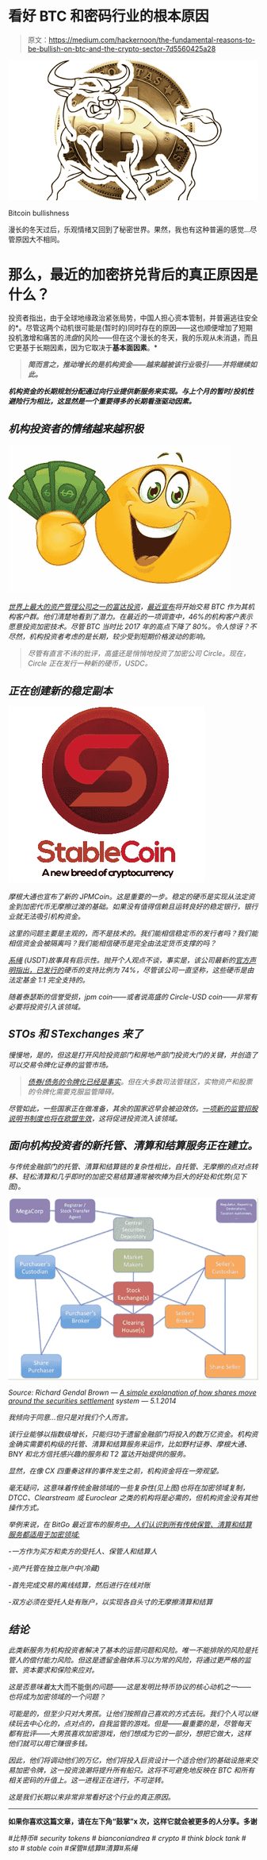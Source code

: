 # 看好 BTC 和密码行业的根本原因

> 原文：<https://medium.com/hackernoon/the-fundamental-reasons-to-be-bullish-on-btc-and-the-crypto-sector-7d5560425a28>

![](img/6a7bdd3c6b90eb9f11785cccb4ffaeac.png)

Bitcoin bullishness

漫长的冬天过后，乐观情绪又回到了秘密世界。果然，我也有这种普遍的感觉…尽管原因大不相同。

# **那么，最近的加密挤兑背后的真正原因是什么？**

投资者指出，由于全球地缘政治紧张局势，中国人担心资本管制，并普遍逃往安全的*。尽管这两个动机很可能是(暂时的)同时存在的原因——这也顺便增加了短期投机激增和痛苦的*洗盘*的风险——但在这个漫长的冬天，我的乐观从未消退，而且它更基于长期因素，因为它取决于**基本面因素**。*

> ***简而言之，推动增长的是机构资金——越来越被该行业吸引——并将继续如此。***

***机构资金的长期规划分配通过向行业提供新服务来实现。与上个月的暂时/投机性避险行为相比，这显然是一个重要得多的长期看涨驱动因素。***

## ***机构投资者的情绪越来越积极***

*![](img/94f1a5361f64da1a5505d50ebbb01781.png)*

*[世界上最大的资产管理公司之一的富达投资](https://www.fidelity.com/)，[最近宣布](https://www.bloomberg.com/news/articles/2019-05-06/fidelity-said-to-offer-cryptocurrency-trading-within-a-few-weeks?srnd=cryptocurrencies)将开始交易 BTC 作为其机构客户群。他们清楚地看到了潜力。在最近的一项调查中，46%的机构客户表示愿意投资加密技术。尽管 BTC 当时比 2017 年的高点下降了 80%。令人惊讶？不尽然，机构投资者考虑的是长期，较少受到短期价格波动的影响。*

> *尽管有直言不讳的批评，高盛还是悄悄地投资了加密公司 Circle。现在，Circle 正在发行一种新的硬币，USDC。*

## ***正在创建新的稳定副本***

*![](img/19ce615d4528de9aefba764fcb4632aa.png)*

*摩根大通也宣布了新的 JPMCoin。这是重要的一步。稳定的硬币是实现从法定资金到加密代币无摩擦过渡的基础。如果没有值得信赖且运转良好的稳定银行，银行业就无法吸引机构资金。*

*这里的问题主要是主观的，而不是技术的。我们能相信稳定币的发行者吗？我们能相信资金会被隔离吗？我们能相信硬币是完全由法定货币支撑的吗？*

*[系绳](https://tether.to/) (USDT)故事具有启示性。抛开个人观点不谈，事实是，该公司最新的[官方声明指出，已发行的](https://www.bloomberg.com/news/articles/2019-04-30/tether-says-stablecoin-is-only-backed-74-by-cash-securities)硬币的支持比例为 74%，尽管该公司一直坚称，这些硬币是由法定基金 1:1 完全支持的。*

*随着泰瑟斯的信誉受损，jpm coin——或者说高盛的 Circle-USD coin——非常有必要将投资引入该领域。*

## ***STOs 和 STexchanges 来了***

*慢慢地，是的，但这是打开风险投资部门和房地产部门投资大门的关键，并创造了可以交易令牌化证券的监管市场。*

> *[债券/债务的令牌化已经是事实](https://hackernoon.com/the-first-sto-milestone-is-german-bitbond-issues-the-first-bafin-approved-security-token-bond-70925e61f2d)。但在大多数司法管辖区，实物资产和股票的令牌化需要克服监管障碍。*

*尽管如此，一些国家正在做准备，其余的国家迟早会被迫效仿。[一项新的监管招股说明书制度也将在欧盟生效](https://hackernoon.com/the-new-growth-prospectus-regime-a-potent-instrument-for-security-token-offerings-9acd9734602f)，这将促进投资流入该领域。*

## ***面向机构投资者的新托管、清算和结算服务正在建立**。*

*与传统金融部门的托管、清算和结算链的复杂性相比，自托管、无摩擦的点对点转移、轻松清算和几乎即时的加密交易结算通常被吹捧为巨大的好处和优势(见下图)。*

*![](img/68e7b35b8d50ee614a9c98a7cb525ef2.png)*

*Source: Richard Gendal Brown — [*A simple explanation of how shares move around the securities settlement*](https://gendal.me/2014/01/05/a-simple-explanation-of-how-shares-move-around-the-securities-settlement-system/) *system* — 5.1.2014*

*我倾向于同意…但只是对我们个人而言。*

*该行业能够以指数级增长，只能归功于遗留金融部门将投入的数万亿资金。机构资金确实需要机构级的托管、清算和结算服务来运作，比如野村证券、摩根大通、BNY 和北方信托感兴趣的服务和 T2 富达开始提供的服务。*

*显然，在像 CX 四重奏这样的事件发生之前，机构资金将在一旁观望。*

*毫无疑问，这意味着传统金融领域的一些复杂性(见上图)也将在加密领域复制，DTCC、Clearstream 或 Euroclear 之类的机构将是必需的，但机构资金没有其他操作方式。*

*举例来说，在 BitGo 最近宣布的服务[中，人们认识到所有传统保管、清算和结算服务都适用于加密领域:](https://www.bitgo.com/)*

*-一方作为买方和卖方的受托人、保管人和结算人*

*-资产托管在独立账户中(冷藏)*

*-首先完成交易的离线结算，然后进行在线对账*

*-双方必须在受托人处有账户，以实现各自头寸的无摩擦清算和结算*

## ***结论***

*此类新服务为机构投资者解决了基本的运营问题和风险。唯一不能排除的风险是托管人的偿付能力风险。但这是遗留金融体系习以为常的风险，将通过更严格的监管、资本要求和保险来应对。*

*这是否意味着*太大而不能倒*的问题——这是发明比特币协议的核心动机之一——也将成为加密领域的一个问题？*

*可能是的，但至少只对大男孩。让他们按照自己喜欢的方式去玩。我们个人可以继续玩去中心化的，点对点的，自我监管的游戏。但是——最重要的是，尽管每天都有批评——大男孩喜欢加密游戏，他们想成为它的一部分，想把它做大，这样他们就可以用它赚很多钱。*

*因此，他们将调动他们的万亿，他们将投入巨资设计一个适合他们的基础设施来交易加密令牌，这一投资浪潮将提升所有船只。这将不可避免地反映在 BTC 和所有相关密码的升值上。这一进程正在进行，不可逆转。*

*这是我们长期以来非常非常看好这个行业的真正原因。*

*********************************************************************

****如果你喜欢这篇文章，请在左下角“鼓掌”x 次，这样它就会被更多的人分享。多谢****

*#比特币# security tokens # bianconiandrea # crypto # think block tank # sto # stable coin #保管#结算#清算#系绳*